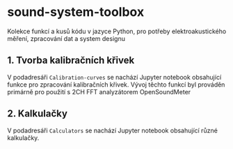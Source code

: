 # sound-system-toolbox
Kolekce funkcí a kusů kódu v jazyce Python, pro potřeby elektroakustického měření, zpracování dat a system designu

## 1. Tvorba kalibračních křivek
V podadresáři `Calibration-curves` se nachází Jupyter notebook obsahující funkce pro zpracování kalibračních křivek. Vývoj těchto funkcí byl prováděn primárně pro použití s 2CH FFT analyzátorem
OpenSoundMeter

## 2. Kalkulačky
V podadresáři `Calculators` se nachází Jupyter notebook obsahující různé kalkulačky.

